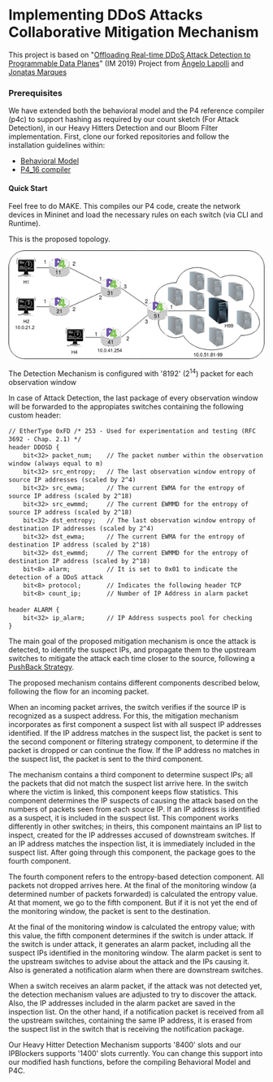 # Implementing DDoS Attacks Collaborative Mitigation Mechanism

This project is based on "[Offloading Real-time DDoS Attack Detection to Programmable Data Planes](https://ieeexplore.ieee.org/document/8717869)" (IM 2019) Project from [Ângelo Lapolli](https://github.com/aclapolli) and [Jonatas Marques](https://github.com/jonadmark/)

### Prerequisites
We have extended both the behavioral model and the P4 reference compiler (p4c) to support hashing as required by our count sketch (For Attack Detection), in our Heavy Hitters Detection and our Bloom Filter implementation.
First, clone our forked repositories and follow the installation guidelines within:

- [Behavioral Model](https://github.com/andreyqg/behavioral-model)
- [P4_16 compiler](https://github.com/andreyqg/p4c)

#### Quick Start
Feel free to do MAKE. This compiles our P4 code, create the network devices in Mininet and load the necessary rules on each switch (via CLI and Runtime).

This is the proposed topology.

![topology](./Topology.png)

The Detection  Mechanism is configured with '8192' (2<sup>14</sup>) packet for each observation window

In case of Attack Detection, the last package of every observation window will be forwarded to the appropiates switches containing the following custom header:
```
// EtherType 0xFD /* 253 - Used for experimentation and testing (RFC 3692 - Chap. 2.1) */
header DDOSD {
    bit<32> packet_num;    // The packet number within the observation window (always equal to m)
    bit<32> src_entropy;   // The last observation window entropy of source IP addresses (scaled by 2^4)
    bit<32> src_ewma;      // The current EWMA for the entropy of source IP address (scaled by 2^18)
    bit<32> src_ewmmd;     // The current EWMMD for the entropy of source IP address (scaled by 2^18)
    bit<32> dst_entropy;   // The last observation window entropy of destination IP addresses (scaled by 2^4)
    bit<32> dst_ewma;      // The current EWMA for the entropy of destination IP address (scaled by 2^18)
    bit<32> dst_ewmmd;     // The current EWMMD for the entropy of destination IP address (scaled by 2^18)
    bit<8> alarm;          // It is set to 0x01 to indicate the detection of a DDoS attack
    bit<8> protocol;       // Indicates the following header TCP
    bit<8> count_ip;       // Number of IP Address in alarm packet
    
header ALARM {
    bit<32> ip_alarm;      // IP Address suspects pool for checking
}
```
The main goal of the proposed mitigation mechanism is once the attack is detected, to identify the suspect IPs, and propagate them to the upstream switches to mitigate the attack each time closer to the source, following a [PushBack Strategy](https://www.researchgate.net/publication/242106891_Controlling_High_Bandwidth_Aggregates_in_the_Network_Extended_Version).

The proposed mechanism contains different components described below, following the flow for an incoming packet.

When an incoming packet arrives, the switch verifies if the source IP is recognized as a suspect address. For this, the mitigation mechanism incorporates as first component a suspect list with all suspect IP addresses identified. If the IP address matches in the suspect list, the packet is sent to the second component or filtering strategy component, to determine if the packet is dropped or can continue the flow. If the IP address no matches in the suspect list, the packet is sent to the third component.

The mechanism contains a third component to determine suspect IPs; all the packets that did not match the suspect list arrive here. In the switch where the victim is linked, this component keeps flow statistics. This component determines the IP suspects of causing the attack based on the numbers of packets seen from each source IP. If an IP address is identified as a suspect, it is included in the suspect list. This component works differently in other switches; in theirs, this component maintains an IP list to inspect, created for the IP addresses accused of downstream switches.  If an IP address matches the inspection list, it is immediately included in the suspect list. After going through this component, the package goes to the fourth component.

The fourth component refers to the entropy-based detection component. All packets not dropped arrives here. At the final of the monitoring window (a determined number of packets forwarded) is calculated the entropy value.  At that moment, we go to the fifth component. But if it is not yet the end of the monitoring window, the packet is sent to the destination.

At the final of the monitoring window is calculated the entropy value; with this value, the fifth component determines if the switch is under attack. If the switch is under attack, it generates an alarm packet, including all the suspect IPs identified in the monitoring window. The alarm packet is sent to the upstream switches to advise about the attack and the IPs causing it. Also is generated a notification alarm when there are downstream switches.

When a switch receives an alarm packet, if the attack was not detected yet, the detection mechanism values are adjusted to try to discover the attack. Also, the IP addresses included in the alarm packet are saved in the inspection list.  On the other hand, if a notification packet is received from all the upstream switches, containing the same IP address, it is erased from the suspect list in the switch that is receiving the notification package.

Our Heavy Hitter Detection Mechanism supports '8400' slots and our IPBlockers supports '1400' slots currently. You can change this support into our modified hash functions, before the compiling Behavioral Model and P4C.


